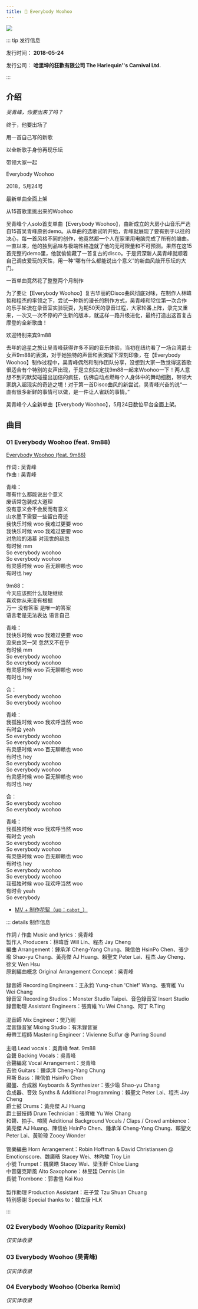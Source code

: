 ```yaml
---
title: 🥳 Everybody Woohoo
---
```


![](../../.vuepress/images/wqf-s01-everybodywoohoo.jpg)

::: tip 发行信息

发行时间： **2018-05-24**

发行公司： **哈里坤的狂歡有限公司 The Harlequin''s Carnival Ltd.**

:::

## 介绍

*吴青峰，你要出来了吗？*

终于，他要出场了

用一首自己写的新歌

以全新歌手身份再现乐坛

带领大家一起

Everybody Woohoo

2018，5月24号

最新单曲全面上架

从15首歌里挑出来的Woohoo

吴青峰个人solo首支单曲【Everybody Woohoo】，由新成立的大房小山音乐严选自15首吴青峰原创demo。从单曲的选歌试听开始，青峰就展现了要有别于以往的决心，每一首风格不同的创作，他竟然都一个人在家里用电脑完成了所有的编曲。一直以来，他的独到品味与极端性格造就了他的无可限量和不可预测。果然在这15首完整的demo里，他就偷偷藏了一首复古的disco。于是资深新人吴青峰就顺着自己调皮爱玩的天性，用一种“哪有什么都能说出个意义”的新曲风敲开乐坛的大门。

一首单曲竟然花了整整两个月制作

为了要让【Everybody Woohoo】复古华丽的Disco曲风彻底对味，在制作人林暐哲和程杰的率领之下，尝试一种新的漫长的制作方式，吴青峰和12位第一次合作的乐手轮流在录音室实验玩耍，为期50天的录音过程，大家轮番上阵，录完又重来，一次又一次不停的产生新的版本，就这样一路升级进化，最终打造出这首复古摩登的全新歌曲！

欢迎特别来宾9m88

去年的追星之旅让吴青峰获得许多不同的音乐体验，当初在纽约看了一场台湾爵士女声9m88的表演，对于她独特的声音和表演留下深刻印象，在【Everybody Woohoo】制作过程中，吴青峰偶然和制作团队分享，没想到大家一致觉得这首歌很适合有个特别的女声出现，于是立刻决定找9m88一起来Woohoo一下！两人意想不到的默契碰撞出加倍的疯狂，仿佛自动点燃每个人身体中的舞动细胞，带领大家跳入超现实的奇迹之境！对于第一首Disco曲风的新尝试，吴青峰兴奋的说“一直有很多新鲜的事情可以做，是一件让人雀跃的事情。”

吴青峰个人全新单曲【Everybody Woohoo】，5月24日数位平台全面上架。

## 曲目

### 01 Everybody Woohoo (feat. 9m88)

[Everybody Woohoo (feat. 9m88)](https://weibo.com/1822796164/Gk53PqXKg)

作词 : 吴青峰 <br/>
作曲 : 吴青峰 <br/>

青峰： <br/>
哪有什么都能说出个意义 <br/>
废话常包装成大道理 <br/>
没有意义会不会反而有意义 <br/>
山水墨下需要一些留白奇迹 <br/>
我快乐时候 woo 我难过更要 woo <br/>
我快乐时候 woo 我难过更要 woo <br/>
对危险的渴慕 对现世的疏忽 <br/>
有时候 mm <br/>
So everybody woohoo <br/>
So everybody woohoo <br/>
有灵感时候 woo 百无聊赖也 woo <br/>
有时也 hey <br/>

9m88： <br/>
今天应该照什么规矩继续 <br/>
喜欢你从来没有根据 <br/>
万一 没有答案 是唯一的答案 <br/>
语言老是无法表达 语言自己 <br/>

青峰： <br/>
我快乐时候 woo 我难过更要 woo <br/>
没来由哭一哭 忽然又不在乎 <br/>
有时候 mm <br/>
So everybody woohoo <br/>
So everybody woohoo <br/>
有灵感时候 woo 百无聊赖也 woo <br/>
有时也 hey <br/>

合： <br/>
So everybody woohoo <br/>
So everybody woohoo <br/>

青峰： <br/>
我孤独时候 woo 我欢呼当然 woo <br/>
有时会 yeah <br/>
So everybody woohoo <br/>
So everybody woohoo <br/>
有灵感时候 woo 百无聊赖也 woo <br/>
有时也 hey <br/>
So everybody woohoo <br/>
So everybody woohoo <br/>
有灵感时候 woo 百无聊赖也 woo <br/>
有时也 hey <br/>

合： <br/>
So everybody woohoo <br/>
So everybody woohoo <br/>

青峰： <br/>
我孤独时候 woo 我欢呼当然 woo <br/>
有时会 yeah <br/>
So everybody woohoo <br/>
So everybody woohoo <br/>
有灵感时候 woo 百无聊赖也 woo <br/>
有时也 hey <br/>
So everybody woohoo <br/>
So everybody woohoo <br/>
我孤独时候 woo 我欢呼当然 woo <br/>
有时会 yeah <br/>
So everybody

- [MV + 制作花絮（up：`cabot_`）](https://www.bilibili.com/video/BV1Us411G7g5/)

::: details 制作信息

作詞 / 作曲 Music and lyrics：吳青峰 <br/>
製作人 Producers：林暐哲 Will Lin、程杰 Jay Cheng <br/>
編曲 Arrangement：鍾承洋 Cheng-Yang Chung、陳信伯 HsinPo Chen、張少瑜 Shao-yu Chang、黃亮傑 AJ Huang、賴聖文 Peter Lai、程杰 Jay Cheng、徐文 Wen Hsu <br/>
原創編曲概念 Original Arrangement Concept：吳青峰 <br/>
<br/>
錄音師 Recording Engineers：王永鈞 Yung-chun 'Chief' Wang、張育維 Yu Wei Chang <br/>
錄音室 Recording Studios：Monster Studio Taipei、音色錄音室 Insert Studio <br/>
錄音助理 Assistant Engineers：張育維 Yu Wei Chang、阿丁 R.Ting <br/>
<br/>
混音師 Mix Engineer：樊乃剛 <br/>
混音錄音室 Mixing Studio：有禾錄音室 <br/>
母帶工程師 Mastering Engineer：Vivienne Sulfur @ Purring Sound <br/>
<br/>
主唱 Lead vocals：吳青峰 feat. 9m88 <br/>
合聲 Backing Vocals：吳青峰 <br/>
合聲編寫 Vocal Arrangement：吳青峰  <br/>
吉他 Guitars：鍾承洋 Cheng-Yang Chung <br/>
貝斯 Bass：陳信伯 HsinPo Chen <br/>
鍵盤、合成器 Keyboards & Synthesizer：張少瑜 Shao-yu Chang <br/>
合成器、音效 Synths & Additional Programming：賴聖文 Peter Lai、程杰 Jay Cheng <br/>
爵士鼓 Drums：黃亮傑 AJ Huang <br/>
爵士鼓技師 Drum Technician：張育維 Yu Wei Chang <br/>
和聲、拍手、喧鬧 Additional Background Vocals / Claps / Crowd ambience：黃亮傑 AJ Huang、陳信伯 HsinPo Chen、鍾承洋 Cheng-Yang Chung、賴聖文 Peter Lai、黃玠瑋 Zooey Wonder <br/>
<br/>
管樂編曲 Horn Arrangement：Robin Hoffman & David Christiansen @ Emotionscore、魏廣晧 Stacey Wei、林昀駿 Troy Lin <br/>
小號 Trumpet：魏廣晧 Stacey Wei、梁玉軒 Chloe Liang <br/>
中音薩克斯風 Alto Saxophone：林昱廷 Dennis Lin <br/>
長號 Trombone：郭書愷 Kai Kuo <br/>
<br/>
製作助理 Production Assistant：莊子萱 Tzu Shuan Chuang <br/>
特別感謝 Special thanks to：韓立康 HLK

:::

### 02 Everybody Woohoo (Dizparity Remix)

_仅实体收录_

### 03 Everybody Woohoo (吴青峰)

_仅实体收录_

### 04 Everybody Woohoo (Oberka Remix)

_仅实体收录_